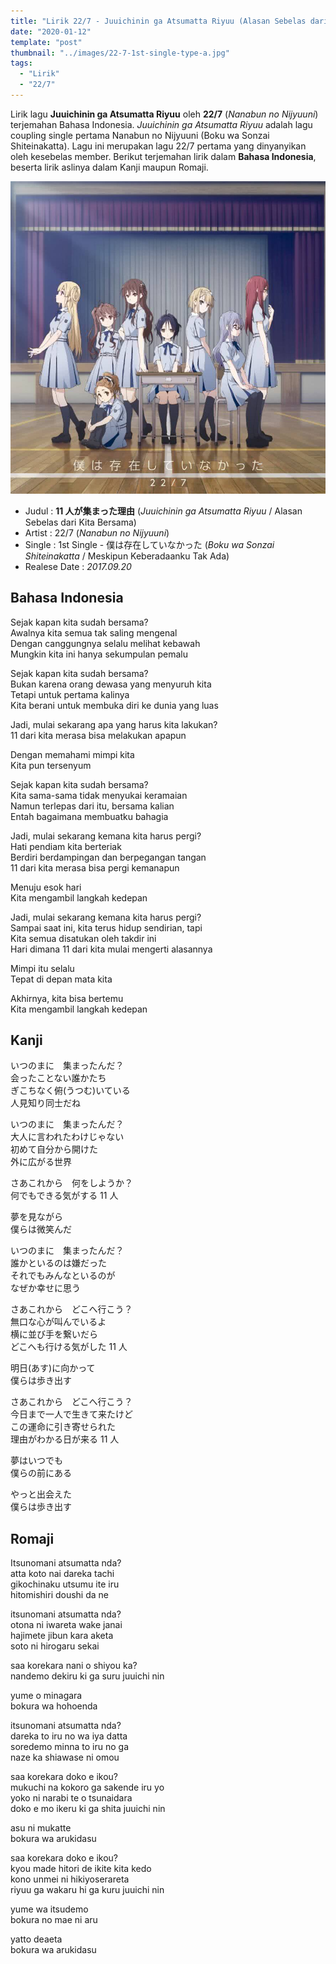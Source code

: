 ```yaml
---
title: "Lirik 22/7 - Juuichinin ga Atsumatta Riyuu (Alasan Sebelas dari Kita Bersama)"
date: "2020-01-12"
template: "post"
thumbnail: "../images/22-7-1st-single-type-a.jpg"
tags:
  - "Lirik"
  - "22/7"
---
```


Lirik lagu **Juuichinin ga Atsumatta Riyuu** oleh **22/7** (_Nanabun no Nijyuuni_) terjemahan Bahasa Indonesia. _Juuichinin ga Atsumatta Riyuu_ adalah lagu coupling single pertama Nanabun no Nijyuuni (Boku wa Sonzai Shiteinakatta). Lagu ini merupakan lagu 22/7 pertama yang dinyanyikan oleh kesebelas member. Berikut terjemahan lirik dalam **Bahasa Indonesia**, beserta lirik aslinya dalam Kanji maupun Romaji.

<div className="cdcover">
	<img src="../images/22-7-1st-single-type-a.jpg" alt="22/7 1st Single Limited Edition Type A"/>
</div>

- Judul : **11 人が集まった理由** (_Juuichinin ga Atsumatta Riyuu_ / Alasan Sebelas dari Kita Bersama)
- Artist : 22/7 (_Nanabun no Nijyuuni_)
- Single : 1st Single - 僕は存在していなかった (_Boku wa Sonzai Shiteinakatta_ / Meskipun Keberadaanku Tak Ada)
- Realese Date : _2017.09.20_

## Bahasa Indonesia

Sejak kapan kita sudah bersama?<br/>
Awalnya kita semua tak saling mengenal<br/>
Dengan canggungnya selalu melihat kebawah<br/>
Mungkin kita ini hanya sekumpulan pemalu<br/>

Sejak kapan kita sudah bersama?<br/>
Bukan karena orang dewasa yang menyuruh kita<br/>
Tetapi untuk pertama kalinya<br/>
Kita berani untuk membuka diri ke dunia yang luas<br/>

Jadi, mulai sekarang apa yang harus kita lakukan?<br/>
11 dari kita merasa bisa melakukan apapun<br/>

Dengan memahami mimpi kita<br/>
Kita pun tersenyum<br/>

Sejak kapan kita sudah bersama?<br/>
Kita sama-sama tidak menyukai keramaian<br/>
Namun terlepas dari itu, bersama kalian<br/>
Entah bagaimana membuatku bahagia<br/>

Jadi, mulai sekarang kemana kita harus pergi?<br/>
Hati pendiam kita berteriak<br/>
Berdiri berdampingan dan berpegangan tangan<br/>
11 dari kita merasa bisa pergi kemanapun<br/>

Menuju esok hari<br/>
Kita mengambil langkah kedepan<br/>

Jadi, mulai sekarang kemana kita harus pergi?<br/>
Sampai saat ini, kita terus hidup sendirian, tapi<br/>
Kita semua disatukan oleh takdir ini<br/>
Hari dimana 11 dari kita mulai mengerti alasannya<br/>

Mimpi itu selalu<br/>
Tepat di depan mata kita<br/>

Akhirnya, kita bisa bertemu<br/>
Kita mengambil langkah kedepan<br/>

## Kanji

いつのまに　集まったんだ？<br/>
会ったことない誰かたち<br/>
ぎこちなく俯(うつむ)いている<br/>
人見知り同士だね<br/>

いつのまに　集まったんだ？<br/>
大人に言われたわけじゃない<br/>
初めて自分から開けた<br/>
外に広がる世界<br/>

さあこれから　何をしようか？<br/>
何でもできる気がする 11 人<br/>

夢を見ながら<br/>
僕らは微笑んだ<br/>

いつのまに　集まったんだ？<br/>
誰かといるのは嫌だった<br/>
それでもみんなといるのが<br/>
なぜか幸せに思う<br/>

さあこれから　どこへ行こう？<br/>
無口な心が叫んでいるよ<br/>
横に並び手を繋いだら<br/>
どこへも行ける気がした 11 人<br/>

明日(あす)に向かって<br/>
僕らは歩き出す<br/>

さあこれから　どこへ行こう？<br/>
今日まで一人で生きて来たけど<br/>
この運命に引き寄せられた<br/>
理由がわかる日が来る 11 人<br/>

夢はいつでも<br/>
僕らの前にある<br/>

やっと出会えた<br/>
僕らは歩き出す<br/>

## Romaji

Itsunomani atsumatta nda?<br/>
atta koto nai dareka tachi<br/>
gikochinaku utsumu ite iru<br/>
hitomishiri doushi da ne<br/>

itsunomani atsumatta nda?<br/>
otona ni iwareta wake janai<br/>
hajimete jibun kara aketa<br/>
soto ni hirogaru sekai<br/>

saa korekara nani o shiyou ka?<br/>
nandemo dekiru ki ga suru juuichi nin<br/>

yume o minagara<br/>
bokura wa hohoenda<br/>

itsunomani atsumatta nda?<br/>
dareka to iru no wa iya datta<br/>
soredemo minna to iru no ga<br/>
naze ka shiawase ni omou<br/>

saa korekara doko e ikou?<br/>
mukuchi na kokoro ga sakende iru yo<br/>
yoko ni narabi te o tsunaidara<br/>
doko e mo ikeru ki ga shita juuichi nin<br/>

asu ni mukatte<br/>
bokura wa arukidasu<br/>

saa korekara doko e ikou?<br/>
kyou made hitori de ikite kita kedo<br/>
kono unmei ni hikiyoserareta<br/>
riyuu ga wakaru hi ga kuru juuichi nin<br/>

yume wa itsudemo<br/>
bokura no mae ni aru<br/>

yatto deaeta<br/>
bokura wa arukidasu<br/>
